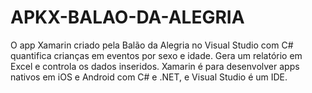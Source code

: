 # APKX-BALAO-DA-ALEGRIA
O app Xamarin criado pela Balão da Alegria no Visual Studio com C# quantifica crianças em eventos por sexo e idade. Gera um relatório em Excel e controla os dados inseridos. Xamarin é para desenvolver apps nativos em iOS e Android com C# e .NET, e Visual Studio é um IDE.
